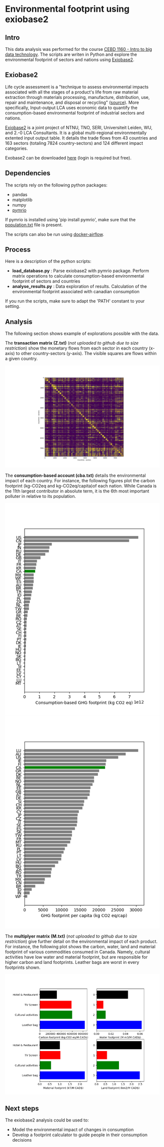 # Environmental footprint using exiobase2
## Intro
This data analysis was performed for the course 
[CEBD 1160 - Intro to big data technology](https://www.concordia.ca/cce/courses/details.html?subject=CEBD&catalog_number=1160). The scripts are writen in Python and explore the environmental footprint of sectors and nations using [Exiobase2](https://www.exiobase.eu/index.php/data-download/exiobase2-year-2007-full-data-set).

## Exiobase2
Life cycle assessment is a "technique to assess environmental impacts associated with all the stages of a product's 
life from raw material extraction through materials processing, manufacture, distribution, use, repair and maintenance,
 and disposal or recycling" ([source](https://en.wikipedia.org/wiki/Life-cycle_assessment)). More specifically, Input-output LCA uses economic data to quantify the consumption-based environmental footprint of industrial sectors and nations.  

[Exiobase2](https://www.exiobase.eu/index.php/data-download/exiobase2-year-2007-full-data-set) is a joint project of NTNU, TNO, SERI, Universiteit Leiden, WU, and 2.-0 LCA Consultants. It is a global multi-regional environmentally extented input output table. It details the trade flows from 43 countries and 163 sectors (totaling 7824 country-sectors) and 124 different impact categories.

Exobase2 can be downloaded [here](https://www.exiobase.eu/index.php/data-download/exiobase2-year-2007-full-data-set) (login is required but free).

## Dependencies

The scripts rely on the following python packages:

- pandas
- matplotlib 
- numpy
- [pymrio](https://github.com/konstantinstadler/pymrio)

If pymrio is installed using 'pip install pymrio', make sure that the [population.txt](https://github.com/konstantinstadler/pymrio/tree/master/pymrio/mrio_models/exio20/misc) file is present.

The scripts can also be run using [docker-airflow](https://github.com/konstantinstadler/pymrio).

## Process
Here is a description of the python scripts:
- **load_database.py** : Parse exiobase2 with pymrio package. Perform matrix operations to calculate consumption-based 
environmental footprint of sectors and countries
- **analyse_results.py** : Data exploration of results. Calculation of the environmental footprint associated with 
canadian consumption

If you run the scripts, make sure to adapt the 'PATH' constant to your setting.

## Analysis
The following section shows example of explorations possible with the data.

The **transaction matrix (Z.txt)** (*not uploaded to github due to size restriction*) show the monetary flows from each sector in each country (x-axis) 
to other country-sectors (y-axis). The visible squares are flows within a given country.

![fig4.png](https://github.com/julienfbeaulieu/cebd1160/blob/master/fig4.png)

The **consumption-based account (cba.txt)** details the environmental impact of each country.
For instance, the following figures plot the carbon footprint (kg-CO2eq and kg-CO2eq/capita)of each 
nation. While Canada is the 11th largest contributor in absolute term, it is the 6th most important 
polluter in relative to its population.

![fig1.png](https://github.com/julienfbeaulieu/cebd1160/blob/master/fig1.png)
![fig2.png](https://github.com/julienfbeaulieu/cebd1160/blob/master/fig2.png)

The **multiplyer matrix (M.txt)** (*not uploaded to github due to size restriction*) give further
detail on the environmental impact of each product. For instance, the following plot shows the
carbon, water, land and material footprint of various commodities consumed in Canada. Namely, cultural
activities have low water and material footprint, but are responsible for higher carbon and land
footprints. Leather bags are worst in every footprints shown.

![fig3.png](https://github.com/julienfbeaulieu/cebd1160/blob/master/fig3.png)

## Next steps

The exiobase2 analysis could be used to:
+ Model the environmental impact of changes in consumption
+ Develop a footprint calculator to guide people in their consumption decisions